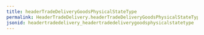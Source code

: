 ```yaml
---
title: headerTradeDeliveryGoodsPhysicalStateType
permalink: HeaderTradeDelivery.headerTradeDeliveryGoodsPhysicalStateType.html
jsonid: headertradedelivery_headertradedeliverygoodsphysicalstatetype
---
```

